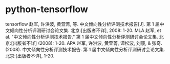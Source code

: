 # python-tensorflow
tensorflow
赵军, 许洪波, 黄萱菁, 等. 中文倾向性分析评测技术报告[J]. 第 1 届中文倾向性分析评测研讨会论文集. 北京:[出版者不详], 2008: 1-20.
MLA	
赵军, et al. "中文倾向性分析评测技术报告." 第 1 届中文倾向性分析评测研讨会论文集. 北京:[出版者不详] (2008): 1-20.
APA	
赵军, 许洪波, 黄萱菁, 谭松波, 刘康, & 张奇. (2008). 中文倾向性分析评测技术报告. 第 1 届中文倾向性分析评测研讨会论文集. 北京:[出版者不详], 1-20.
